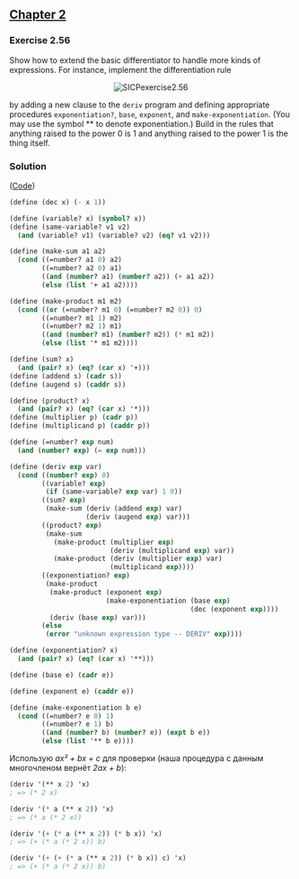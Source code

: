 ## [Chapter 2](../index.md#2-Building-Abstractions-with-Data)

### Exercise 2.56

Show how to extend the basic differentiator to handle more kinds of expressions. For instance, implement the differentiation rule

<p align="center">
  <img src="https://i.ibb.co/xhG2n76/SICPexercise2-56.jpg" alt="SICPexercise2.56" title="SICPexercise2.56">
</p>

by adding a new clause to the `deriv` program and defining appropriate procedures `exponentiation?`, `base`, `exponent`, and `make-exponentiation`. (You may use the symbol ** to denote exponentiation.) Build in the rules that anything raised to the power 0 is 1 and anything raised to the power 1 is the thing itself.

### Solution

([Code](../../src/Chapter%202/Exercise%202.56.scm))

```scheme
(define (dec x) (- x 1))

(define (variable? x) (symbol? x))
(define (same-variable? v1 v2)
  (and (variable? v1) (variable? v2) (eq? v1 v2)))

(define (make-sum a1 a2)
  (cond ((=number? a1 0) a2)
        ((=number? a2 0) a1)
        ((and (number? a1) (number? a2)) (+ a1 a2))
        (else (list '+ a1 a2))))

(define (make-product m1 m2)
  (cond ((or (=number? m1 0) (=number? m2 0)) 0)
        ((=number? m1 1) m2)
        ((=number? m2 1) m1)
        ((and (number? m1) (number? m2)) (* m1 m2))
        (else (list '* m1 m2))))

(define (sum? x)
  (and (pair? x) (eq? (car x) '+)))
(define (addend s) (cadr s))
(define (augend s) (caddr s))

(define (product? x)
  (and (pair? x) (eq? (car x) '*)))
(define (multiplier p) (cadr p))
(define (multiplicand p) (caddr p))

(define (=number? exp num)
  (and (number? exp) (= exp num)))
```
```scheme
(define (deriv exp var)
  (cond ((number? exp) 0)
        ((variable? exp)
         (if (same-variable? exp var) 1 0))
        ((sum? exp)
         (make-sum (deriv (addend exp) var)
                   (deriv (augend exp) var)))
        ((product? exp)
         (make-sum
           (make-product (multiplier exp)
                         (deriv (multiplicand exp) var))
           (make-product (deriv (multiplier exp) var)
                         (multiplicand exp))))
        ((exponentiation? exp)
         (make-product
          (make-product (exponent exp)
                        (make-exponentiation (base exp)
                                             (dec (exponent exp))))
          (deriv (base exp) var)))
        (else
         (error "unknown expression type -- DERIV" exp))))

(define (exponentiation? x)
  (and (pair? x) (eq? (car x) '**)))

(define (base e) (cadr e))

(define (exponent e) (caddr e))

(define (make-exponentiation b e)
  (cond ((=number? e 0) 1)
        ((=number? e 1) b)
        ((and (number? b) (number? e)) (expt b e))
        (else (list '** b e))))
```

Использую _ax² + bx + c_ для проверки (наша процедура с данным многочленом вернёт _2ax + b_):

```scheme
(deriv '(** x 2) 'x)
; => (* 2 x)

(deriv '(* a (** x 2)) 'x)
; => (* a (* 2 x))

(deriv '(+ (* a (** x 2)) (* b x)) 'x)
; => (+ (* a (* 2 x)) b)

(deriv '(+ (+ (* a (** x 2)) (* b x)) c) 'x)
; => (+ (* a (* 2 x)) b)
```

